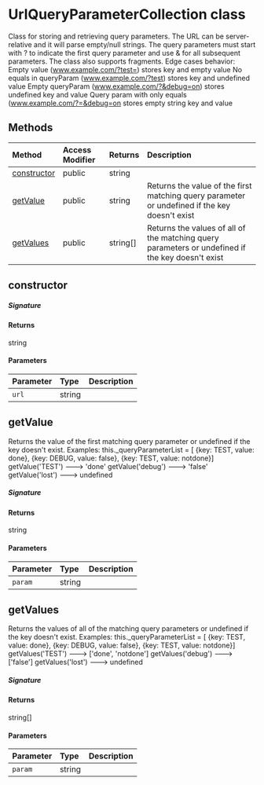 # UrlQueryParameterCollection class





Class for storing and retrieving query parameters. 
The URL can be server-relative and it will parse empty/null strings. 
The query parameters must start with ? to indicate the first query parameter and 
use & for all subsequent parameters. The class also supports fragments. 
Edge cases behavior: 
Empty value (www.example.com/?test=) stores key and empty value 
No equals in queryParam (www.example.com/?test) stores key and undefined value 
Empty queryParam (www.example.com/?&debug=on) stores undefined key and value 
Query param with only equals (www.example.com/?=&debug=on stores empty string key and value






## Methods

| Method	   | Access Modifier | Returns	| Description|
|:-------------|:----|:-------|:-----------|
|[constructor](#constructor~56911)     | public | string |  |
|[getValue](#getvalue~38952)     | public | string | Returns the value of the first matching query parameter or undefined if the key doesn't exist |
|[getValues](#getvalues~27548)     | public | string[] | Returns the values of all of the matching query parameters or undefined if the key doesn't exist |




## constructor



##### Signature

#### Returns
string

#### Parameters


| Parameter	   | Type    | Description |
|:-------------|:---------------|:------------|
| `url`    | string |  |


## getValue

Returns the value of the first matching query parameter or undefined if the key doesn't exist. 
Examples: this._queryParameterList = [ 
{key: TEST, value: done}, 
{key: DEBUG, value: false}, 
{key: TEST, value: notdone}] 
getValue('TEST') ---> 'done' 
getValue('debug') ---> 'false' 
getValue('lost') ---> undefined

##### Signature

#### Returns
string

#### Parameters


| Parameter	   | Type    | Description |
|:-------------|:---------------|:------------|
| `param`    | string |  |


## getValues

Returns the values of all of the matching query parameters or undefined if the key doesn't exist. 
Examples: this._queryParameterList = [ 
{key: TEST, value: done}, 
{key: DEBUG, value: false}, 
{key: TEST, value: notdone}] 
getValues('TEST') ---> ['done', 'notdone'] 
getValues('debug') ---> ['false'] 
getValues('lost') ---> undefined

##### Signature

#### Returns
string[]

#### Parameters


| Parameter	   | Type    | Description |
|:-------------|:---------------|:------------|
| `param`    | string |  |

